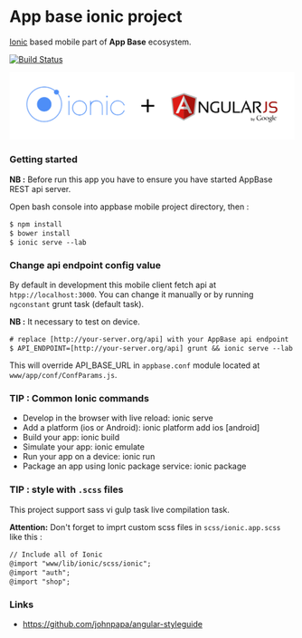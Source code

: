 # App base ionic project

[Ionic](http://ionicframework.com) based mobile part of **App Base** ecosystem.

[![Build Status](https://travis-ci.org/lab-241/appbase-client-ionic.svg?branch=master)](https://travis-ci.org/lab-241/appbase-client-ionic)

![](ionic-angular.png)

### Getting started

__NB :__ Before run this app you have to ensure you have started AppBase REST api server.

Open bash console into appbase mobile project directory, then :

```
$ npm install
$ bower install
$ ionic serve --lab
```

### Change api endpoint config value

By default in development this mobile client fetch api at `htpp://localhost:3000`.
You can change it manually or by running `ngconstant` grunt task (default task).

__NB :__ It necessary to test on device.

```
# replace [http://your-server.org/api] with your AppBase api endpoint
$ API_ENDPOINT=[http://your-server.org/api] grunt && ionic serve --lab
```

This will override API_BASE_URL in `appbase.conf` module located at `www/app/conf/ConfParams.js`.


### TIP : Common Ionic commands

 * Develop in the browser with live reload: ionic serve
 * Add a platform (ios or Android): ionic platform add ios [android]
 * Build your app: ionic build <PLATFORM>
 * Simulate your app: ionic emulate <PLATFORM>
 * Run your app on a device: ionic run <PLATFORM>
 * Package an app using Ionic package service: ionic package <MODE> <PLATFORM>

### TIP : style with `.scss` files

This project support sass vi gulp task live compilation task.

__Attention:__ Don't forget to imprt custom scss files in `scss/ionic.app.scss` like this :

```
// Include all of Ionic
@import "www/lib/ionic/scss/ionic";
@import "auth";
@import "shop";
```

### Links

* https://github.com/johnpapa/angular-styleguide
